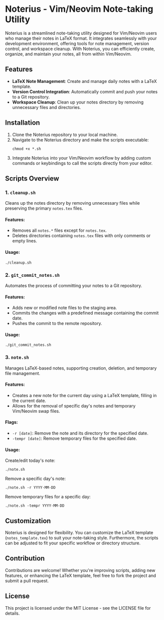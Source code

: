 # Noterius - Vim/Neovim Note-taking Utility

Noterius is a streamlined note-taking utility designed for Vim/Neovim users who manage their notes in LaTeX format. It integrates seamlessly with your development environment, offering tools for note management, version control, and workspace cleanup. With Noterius, you can efficiently create, organize, and maintain your notes, all from within Vim/Neovim.

## Features

- **LaTeX Note Management**: Create and manage daily notes with a LaTeX template.
- **Version Control Integration**: Automatically commit and push your notes to a Git repository.
- **Workspace Cleanup**: Clean up your notes directory by removing unnecessary files and directories.

## Installation

1. Clone the Noterius repository to your local machine.
2. Navigate to the Noterius directory and make the scripts executable:
   ```
   chmod +x *.sh
   ```
3. Integrate Noterius into your Vim/Neovim workflow by adding custom commands or keybindings to call the scripts directly from your editor.

## Scripts Overview

### 1. `cleanup.sh`

Cleans up the notes directory by removing unnecessary files while preserving the primary `notes.tex` files.

#### Features:
- Removes all `notes.*` files except for `notes.tex`.
- Deletes directories containing `notes.tex` files with only comments or empty lines.

#### Usage:
```
./cleanup.sh
```

### 2. `git_commit_notes.sh`

Automates the process of committing your notes to a Git repository.

#### Features:
- Adds new or modified note files to the staging area.
- Commits the changes with a predefined message containing the commit date.
- Pushes the commit to the remote repository.

#### Usage:
```
./git_commit_notes.sh
```

### 3. `note.sh`

Manages LaTeX-based notes, supporting creation, deletion, and temporary file management.

#### Features:
- Creates a new note for the current day using a LaTeX template, filling in the current date.
- Allows for the removal of specific day's notes and temporary Vim/Neovim swap files.

#### Flags:
- `-r [date]`: Remove the note and its directory for the specified date.
- `-tempr [date]`: Remove temporary files for the specified date.

#### Usage:
Create/edit today's note:
```
./note.sh
```
Remove a specific day's note:
```
./note.sh -r YYYY-MM-DD
```
Remove temporary files for a specific day:
```
./note.sh -tempr YYYY-MM-DD
```

## Customization

Noterius is designed for flexibility. You can customize the LaTeX template (`notes_template.tex`) to suit your note-taking style. Furthermore, the scripts can be adjusted to fit your specific workflow or directory structure.

## Contribution

Contributions are welcome! Whether you're improving scripts, adding new features, or enhancing the LaTeX template, feel free to fork the project and submit a pull request.

## License

This project is licensed under the MIT License - see the LICENSE file for details.
